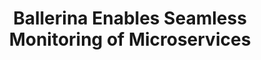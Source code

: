 ---
title: Ballerina Enables Seamless Monitoring of Microservices
description: Ballerina's tracing capabilities go beyond basic monitoring. With seamless integration with popular tracing frameworks like Jaeger and OpenTelemetry, developers can effortlessly instrument their microservices with tracing spans, enabling end-to-end tracing and analysis of complex transaction flows.
image: 'images/screenshots-collage-final-image-transparent-v5.png'
---